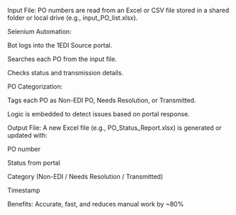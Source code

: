 Input File:
PO numbers are read from an Excel or CSV file stored in a shared folder or local drive (e.g., input_PO_list.xlsx).

Selenium Automation:

Bot logs into the 1EDI Source portal.

Searches each PO from the input file.

Checks status and transmission details.


PO Categorization:

Tags each PO as Non-EDI PO, Needs Resolution, or Transmitted.

Logic is embedded to detect issues based on portal response.


Output File:
A new Excel file (e.g., PO_Status_Report.xlsx) is generated or updated with:

PO number

Status from portal

Category (Non-EDI / Needs Resolution / Transmitted)

Timestamp


Benefits:
Accurate, fast, and reduces manual work by ~80%
